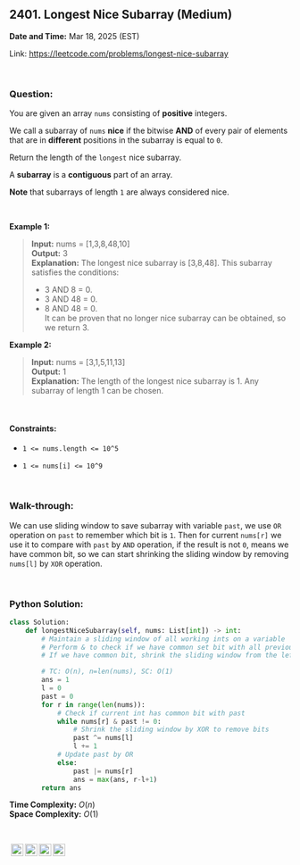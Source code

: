 ## 2401. Longest Nice Subarray (Medium)
**Date and Time:** Mar 18, 2025 (EST)

Link: https://leetcode.com/problems/longest-nice-subarray

<br>

### Question:
You are given an array `nums` consisting of **positive** integers.

We call a subarray of `nums` **nice** if the bitwise **AND** of every pair of elements that are in **different** positions in the subarray is equal to `0`.

Return the length of the `longest` nice subarray.

A **subarray** is a **contiguous** part of an array.

**Note** that subarrays of length `1` are always considered nice.

<br>

**Example 1:**
> **Input:** nums = [1,3,8,48,10] <br>
> **Output:** 3 <br>
> **Explanation:** The longest nice subarray is [3,8,48]. This subarray satisfies the conditions:
> - 3 AND 8 = 0.
> - 3 AND 48 = 0.
> - 8 AND 48 = 0. <br>
> It can be proven that no longer nice subarray can be obtained, so we return 3.

**Example 2:**
> **Input:** nums = [3,1,5,11,13] <br>
> **Output:** 1 <br>
> **Explanation:** The length of the longest nice subarray is 1. Any subarray of length 1 can be chosen.

<br>

#### Constraints:
* `1 <= nums.length <= 10^5`

* `1 <= nums[i] <= 10^9`

<br>

### Walk-through: 
We can use sliding window to save subarray with variable `past`, we use `OR` operation on `past` to remember which bit is `1`. Then for current `nums[r]` we use it to compare with `past` by `AND` operation, if the result is not `0`, means we have common bit, so we can start shrinking the sliding window by removing `nums[l]` by `XOR` operation.

<br>

### Python Solution:
```python
class Solution:
    def longestNiceSubarray(self, nums: List[int]) -> int:
        # Maintain a sliding window of all working ints on a variable
        # Perform & to check if we have common set bit with all previous ints or not
        # If we have common bit, shrink the sliding window from the left by performing XOR. Otherwise, update past by OR

        # TC: O(n), n=len(nums), SC: O(1)
        ans = 1
        l = 0
        past = 0
        for r in range(len(nums)):
            # Check if current int has common bit with past
            while nums[r] & past != 0:
                # Shrink the sliding window by XOR to remove bits
                past ^= nums[l]
                l += 1
            # Update past by OR
            else:
                past |= nums[r]
                ans = max(ans, r-l+1)
        return ans
```
**Time Complexity:** $O(n)$ <br>
**Space Complexity:** $O(1)$

<br>

<img style="height:22px!important;margin-left:3px;vertical-align:text-bottom;" src="https://mirrors.creativecommons.org/presskit/icons/cc.svg?ref=chooser-v1" alt="CC BY-NC-SA" title="CC BY-NC-SA"><img style="height:22px!important;margin-left:3px;vertical-align:text-bottom;" src="https://mirrors.creativecommons.org/presskit/icons/by.svg?ref=chooser-v1" alt="BY: credit must be given to the creator" title="BY: credit must be given to the creator"><img style="height:22px!important;margin-left:3px;vertical-align:text-bottom;" src="https://mirrors.creativecommons.org/presskit/icons/nc.svg?ref=chooser-v1" alt="NC: Only noncommercial uses of the work are permitted" title="NC: Only noncommercial uses of the work are permitted"><img style="height:22px!important;margin-left:3px;vertical-align:text-bottom;" src="https://mirrors.creativecommons.org/presskit/icons/sa.svg?ref=chooser-v1" alt="SA: Adaptations must be shared under the same terms" title="SA: Adaptations must be shared under the same terms">